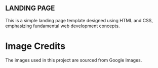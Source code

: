 ## LANDING PAGE

This is a simple landing page template designed using HTML and CSS, emphasizing fundamental web development concepts.

# Image Credits

The images used in this project are sourced from Google Images.
